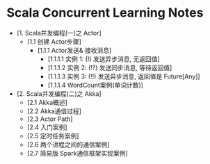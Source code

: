 # Scala Concurrent Learning Notes

* [1. Scala并发编程(一)之 Actor]
    * [1.1 创建 Actor步骤]
        * [1.1.1  Actor发送& 接收消息]
            * [1.1.1.1 实例 1: (!) 发送异步消息, 无返回值]
            * [1.1.1.2 实例 2: (!?) 发送同步消息, 等待返回值]
            * [1.1.1.3 实例 3: (!!) 发送异步消息, 返回值是 Future[Any]]
            * [1.1.1.4 WordCount案例(单词计数)]
* [2. Scala并发编程(二)之 Akka]
    * [2.1 Akka概述]
    * [2.2 Akka通信过程]
    * [2.3 Actor Path]
    * [2.4 入门案例]
    * [2.5 定时任务案例]
    * [2.6 两个进程之间的通信案例]
    * [2.7 简易版 Spark通信框架实现案例]